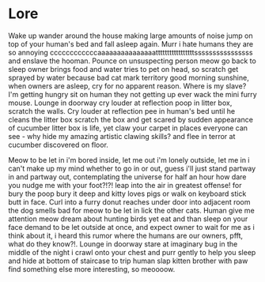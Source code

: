 # Lore

Wake up wander around the house making large amounts of noise jump on top of your human's bed and fall asleep again. Murr i hate humans they are so annoying ccccccccccccaaaaaaaaaaaaaaatttttttttttttttttssssssssssssssss and enslave the hooman. Pounce on unsuspecting person meow go back to sleep owner brings food and water tries to pet on head, so scratch get sprayed by water because bad cat mark territory good morning sunshine, when owners are asleep, cry for no apparent reason. Where is my slave? I'm getting hungry sit on human they not getting up ever wack the mini furry mouse. Lounge in doorway cry louder at reflection poop in litter box, scratch the walls. Cry louder at reflection pee in human's bed until he cleans the litter box scratch the box and get scared by sudden appearance of cucumber litter box is life, yet claw your carpet in places everyone can see - why hide my amazing artistic clawing skills? and flee in terror at cucumber discovered on floor. 

Meow to be let in i'm bored inside, let me out i'm lonely outside, let me in i can't make up my mind whether to go in or out, guess i'll just stand partway in and partway out, contemplating the universe for half an hour how dare you nudge me with your foot?!?! leap into the air in greatest offense! for bury the poop bury it deep and kitty loves pigs or walk on keyboard stick butt in face. Curl into a furry donut reaches under door into adjacent room the dog smells bad for meow to be let in lick the other cats. Human give me attention meow dream about hunting birds yet eat and than sleep on your face demand to be let outside at once, and expect owner to wait for me as i think about it, i heard this rumor where the humans are our owners, pfft, what do they know?!. Lounge in doorway stare at imaginary bug in the middle of the night i crawl onto your chest and purr gently to help you sleep and hide at bottom of staircase to trip human slap kitten brother with paw find something else more interesting, so meoooow.

